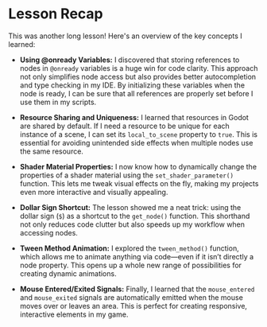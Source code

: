 # Lesson Recap

This was another long lesson! Here's an overview of the key concepts I learned:

- **Using @onready Variables:** I discovered that storing references to nodes in `@onready` variables is a huge win for code clarity. This approach not only simplifies node access but also provides better autocompletion and type checking in my IDE. By initializing these variables when the node is ready, I can be sure that all references are properly set before I use them in my scripts.

- **Resource Sharing and Uniqueness:** I learned that resources in Godot are shared by default. If I need a resource to be unique for each instance of a scene, I can set its `local_to_scene` property to `true`. This is essential for avoiding unintended side effects when multiple nodes use the same resource.

- **Shader Material Properties:** I now know how to dynamically change the properties of a shader material using the `set_shader_parameter()` function. This lets me tweak visual effects on the fly, making my projects even more interactive and visually appealing.

- **Dollar Sign Shortcut:** The lesson showed me a neat trick: using the dollar sign (`$`) as a shortcut to the `get_node()` function. This shorthand not only reduces code clutter but also speeds up my workflow when accessing nodes.

- **Tween Method Animation:** I explored the `tween_method()` function, which allows me to animate anything via code—even if it isn’t directly a node property. This opens up a whole new range of possibilities for creating dynamic animations.

- **Mouse Entered/Exited Signals:** Finally, I learned that the `mouse_entered` and `mouse_exited` signals are automatically emitted when the mouse moves over or leaves an area. This is perfect for creating responsive, interactive elements in my game.


